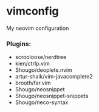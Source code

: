 # vimconfig
My neovim configuration

### Plugins:
+ scrooloose/nerdtree
+ kien/ctrlp.vim
+ Shougo/deoplete.nvim
+ artur-shaik/vim-javacomplete2
+ brooth/far.vim
+ Shougo/neosnippet
+ Shougo/neosnippet-snippets
+ Shougo/neco-syntax
